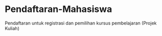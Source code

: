 # Pendaftaran-Mahasiswa
Pendaftaran untuk registrasi dan pemilihan kursus pembelajaran (Projek Kuliah)
